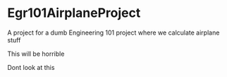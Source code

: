# Egr101AirplaneProject

A project for a dumb Engineering 101 project where we calculate airplane stuff

This will be horrible

Dont look at this

